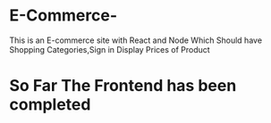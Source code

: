 # E-Commerce-
This is an E-commerce site with React and Node Which Should have Shopping Categories,Sign in Display Prices of Product
 <h1> So Far The Frontend has been completed </h1>
